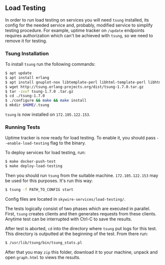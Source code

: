 ## Load Testing

In order to run load testing on services you will need `tsung` installed, its config for the needed service and, probably, modified service to simplify testing procedure. For example, uptime tracker on `/update` endpoints requires authorization which can't be achieved with `tsung`, so we need to remove it for testing.

### Tsung Installation

To install `tsung` run the following commands:

```sh
$ apt update
$ apt install erlang
$ apt install gnuplot-nox libtemplate-perl libhtml-template-perl libhtml-template-expr-perl
$ wget http://tsung.erlang-projects.org/dist/tsung-1.7.0.tar.gz
$ tar -zxvf tsung-1.7.0 .tar.gz
$ cd ./tsung-1.7.0
$ ./configure && make && make install
$ mkdir $HOME/.tsung  
```

`tsung` is now installed on `172.105.122.153`.

### Running Tests

Uptime tracker is now ready for load testing. To enable it, you should pass `--enable-load-testing` flag to the binary.

To deploy services for load testing, run:

```sh
$ make docker-push-test
$ make deploy-load-testing
```

Then you should run `tsung` from the suitable machine. `172.105.122.153` may be used for this purposes. It's run this way:

```sh
$ tsung -f PATH_TO_CONFIG start
```

Config files are located in `skywire-services/load-testing/`.

The tests logically consist of two phases which are executed in parallel. First, `tsung` creates clients and then generates requests from these clients. Anytime test can be interrupted with Ctrl-C to save the results.

After test is aborted, `cd` into the directory where `tsung` put logs for this test. This directory is outputted at the beginning of the test. From there run:

```sh
$ /usr/lib/tsung/bin/tsung_stats.pl
```

After that you may `zip` this folder, download it to your machine, unpack and open `graph.html` to views the results.